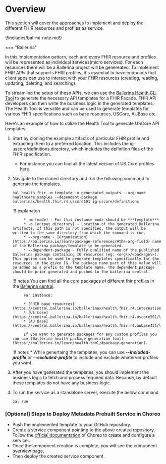 # Overview

This section will cover the approaches to implement and deploy the different FHIR resources and profiles as service.

{!includes/bal-mi-note.md!}

=== "Ballerina"

In this implementation pattern, each and every FHIR resource and profiles will be represented as individual services(micro services). For each resources there will be a Ballerina project will be genereated. To implement FHIR APIs that supports FHIR profiles, it's essential to have endpoints that client apps can use to interact with your FHIR resources (creating, reading, updating, deleting, and searching). 

To streamline the setup of these APIs, we can use the [Ballerina Health CLI Tool](https://ballerina.io/learn/health-tool/) to generate the necessary API templates for a FHIR Facade. FHIR API developers can then write the business logic in the generated templates. The Health Tool is versatile and can be used to generate templates for various FHIR specifications such as base resources, USCore, AUBase etc.

Here's an example of how to utilize the Health Tool to generate USCore API templates

1. Start by cloning the example artifacts of particular FHIR profile and extracting them to a preferred location. This includes the ig-uscore/definitions directory, which includes the definition files of the FHIR specification. 
    * For instance you can find all the latest version of US Core profiles [here](https://www.hl7.org/fhir/us/core/downloads.html#downloadable-copy-of-specification).

2. Navigate to the cloned directory and run the following command to generate the templates,

    ```
    bal health fhir -m template -o genereated_outputs --org-name healthcare_samples --dependent-package ballerinax/health.fhir.r4.uscore501 ig-uscore/definitions
    ```

    !!! explanaton 

            * -m [mode] - For this instance mode should be ***template***
            * -o [output directory] - Location of the generated Ballerina artifacts. If this path is not specified, the output will be written to the same directory from which the command is run.
            * --org-name - [Organization](https://ballerina.io/learn/package-references/#the-org-field) name of the Ballerina package/template to be generated.
            * --dependent-package - Fully qualified name of the published Ballerina package containing IG resources (eg: <org\>/<package\>). This option can be used to generate templates specifically for the resources in the given IG. The package name part of this value will be added as a prefix to the template name. The dependent package should be prior generated and pushed to the ballerina central.

    !!! notes
            You can find all the core packages of different fhir profiles in the [Ballerina central](https://central.ballerina.io/search?q=health.fhir.r4&sort=relevance%2CDESC&page=1&m=packages).
            
            For instance:

            * [FHIR base resources](https://central.ballerina.io/ballerinax/health.fhir.r4.international401/latest)
            * [US Core](https://central.ballerina.io/ballerinax/health.fhir.r4.uscore501/latest)
            * [AU Base](https://central.ballerina.io/ballerinax/health.fhir.r4.aubase421/latest)

            If you want to generate packages for any custom profiles you can use [Ballerina health package generation tool](https://ballerina.io/learn/health-tool/#package-generation). 


    !!! notes
            * While genertaing the templates, you can use  ***--included-profile*** or ***--excluded-profile*** to include and exclude whaterver profiles you want. 


3. After you have generated the templates, you should implement the business logic to fetch and process required data. Because, by default these templates do not have any business logic.

4. To run the service as a standalone server, execute the below command.

    ``` 
    bal run 
    ```


### [Optional] Steps to Deploy Metadata Prebuilt Service in Choreo

* Push the implemented template to your GitHub repository.
* Create a service component pointing to the above created repository. Follow the [official documentation](https://wso2.com/choreo/docs/develop-components/develop-services/develop-a-ballerina-rest-api/#step-1-create-a-service-component) of Choreo to create and configure a service:.
* Once the component creation is complete, you will see the component overview page.
* Then deploy the created service component.
